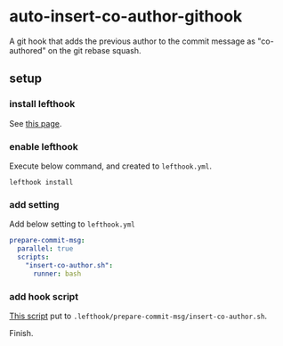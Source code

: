 # auto-insert-co-author-githook
A git hook that adds the previous author to the commit message as "co-authored" on the git rebase squash.

## setup
### install lefthook
See [this page](https://github.com/Arkweid/lefthook/blob/master/docs/other.md).

### enable lefthook
Execute below command, and created to `lefthook.yml`.
```shell script
lefthook install
```


### add setting
Add below setting to `lefthook.yml`

```yaml
prepare-commit-msg:
  parallel: true
  scripts:
    "insert-co-author.sh":
      runner: bash
```

### add hook script
[This script](.lefthook/prepare-commit-msg/insert-co-author.sh) put to `.lefthook/prepare-commit-msg/insert-co-author.sh`.

Finish.